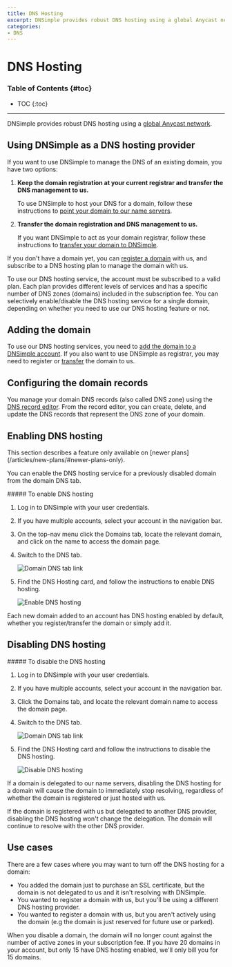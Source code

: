```yaml
---
title: DNS Hosting
excerpt: DNSimple provides robust DNS hosting using a global Anycast network.
categories:
- DNS
---
```


# DNS Hosting

### Table of Contents {#toc}

* TOC
{:toc}

---

DNSimple provides robust DNS hosting using a [global Anycast network](/articles/anycast).


## Using DNSimple as a DNS hosting provider

If you want to use DNSimple to manage the DNS of an existing domain, you have two options:

1.  **Keep the domain registration at your current registrar and transfer the DNS management to us.**

    To use DNSimple to host your DNS for a domain, follow these instructions to [point your domain to our name servers](/articles/delegating-dnsimple-hosted).

1.  **Transfer the domain registration and DNS management to us.**

    If you want DNSimple to act as your domain registrar, follow these instructions to [transfer your domain to DNSimple](/articles/transferring-domain).

If you don't have a domain yet, you can [register a domain](https://dnsimple.com/tlds) with us, and subscribe to a DNS hosting plan to manage the domain with us.

To use our DNS hosting service, the account must be subscribed to a valid plan. Each plan provides different levels of services and has a specific number of DNS zones (domains) included in the subscription fee. You can selectively enable/disable the DNS hosting service for a single domain, depending on whether you need to use our DNS hosting feature or not.


## Adding the domain

To use our DNS hosting services, you need to [add the domain to a DNSimple account](/articles/adding-domain). If you also want to use DNSimple as registrar, you may need to register or [transfer](/articles/transferring-domain) the domain to us.


## Configuring the domain records

You manage your domain DNS records (also called DNS zone) using the [DNS record editor](/articles/record-editor). From the record editor, you can create, delete, and update the DNS records that represent the DNS zone of your domain.


## Enabling DNS hosting

<info>
This section describes a feature only available on [newer plans](/articles/new-plans/#newer-plans-only).
</info>

You can enable the DNS hosting service for a previously disabled domain from the domain DNS tab.

<div class="section-steps" markdown="1">
##### To enable DNS hosting

1.  Log in to DNSimple with your user credentials.
1.  If you have multiple accounts, select your account in the navigation bar.
1.  On the top-nav menu click the <label>Domains</label> tab, locate the relevant domain, and click on the name to access the domain page.
1.  Switch to the <label>DNS</label> tab.

    ![Domain DNS tab link](/files/domain-tab-dns-link.png)

1.  Find the <label>DNS Hosting</label> card, and follow the instructions to enable DNS hosting.

    ![Enable DNS hosting](/files/domain-dns-hosting-enable.png)

</div>

Each new domain added to an account has DNS hosting enabled by default, whether you register/transfer the domain or simply add it.


## Disabling DNS hosting

<div class="section-steps" markdown="1">
##### To disable the DNS hosting

1.  Log in to DNSimple with your user credentials.
1.  If you have multiple accounts, select your account in the navigation bar.
1.  Click the <label>Domains</label> tab, and locate the relevant domain name to access the domain page.
1.  Switch to the <label>DNS</label> tab.

    ![Domain DNS tab link](/files/domain-tab-dns-link.png)

1.  Find the <label>DNS Hosting</label> card and follow the instructions to disable the DNS hosting.

    ![Disable DNS hosting](/files/domain-dns-hosting-disable.png)

</div>

If a domain is delegated to our name servers, disabling the DNS hosting for a domain will cause the domain to immediately stop resolving, regardless of whether the domain is registered or just hosted with us.

If the domain is registered with us but delegated to another DNS provider, disabling the DNS hosting won't change the delegation. The domain will continue to resolve with the other DNS provider.


## Use cases

There are a few cases where you may want to turn off the DNS hosting for a domain:

- You added the domain just to purchase an SSL certificate, but the domain is not delegated to us and it isn't resolving with DNSimple.
- You wanted to register a domain with us, but you'll be using a different DNS hosting provider.
- You wanted to register a domain with us, but you aren't actively using the domain (e.g the domain is just reserved for future use or parked).

When you disable a domain, the domain will no longer count against the number of active zones in your subscription fee. If you have 20 domains in your account, but only 15 have DNS hosting enabled, we'll only bill you for 15 domains.
